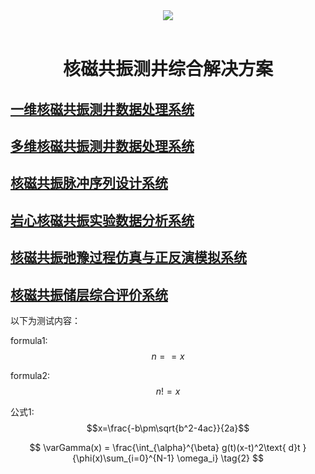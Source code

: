 <script type="text/javascript" async src="https://cdn.mathjax.org/mathjax/latest/MathJax.js?config=TeX-MML-AM_CHTML"> </script>
<div align="center">
  <img src="http://www.welllogging.cn/welllogging/zb_users/theme/tianxing/include/logo.gif"><br><br>
</div>


  <h1 align = "center">核磁共振测井综合解决方案</h1>

## [一维核磁共振测井数据处理系统](./一维核磁共振测井数据处理系统/readme.md)
## [多维核磁共振测井数据处理系统](./多维核磁共振测井数据处理系统/readme.md)
## [核磁共振脉冲序列设计系统](./核磁共振脉冲序列设计系统/readme.md)
## [岩心核磁共振实验数据分析系统](./岩心核磁共振实验数据分析系统/readme.md)
## [核磁共振弛豫过程仿真与正反演模拟系统](./核磁共振弛豫过程仿真与正反演模拟系统/readme.md)
## [核磁共振储层综合评价系统](./核磁共振储层综合评价系统/readme.md)




以下为测试内容：

formula1: $$n==x$$

formula2: $$n!=x$$


公式1: $$x=\frac{-b\pm\sqrt{b^2-4ac}}{2a}$$


$$
 \varGamma(x) = \frac{\int_{\alpha}^{\beta} g(t)(x-t)^2\text{ d}t }{\phi(x)\sum_{i=0}^{N-1} \omega_i} \tag{2}
$$

